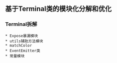 ## 基于Terminal类的模块化分解和优化

### Terminal拆解
    * Expose暴漏模块
    * utils辅助方法模块
    * matchColor
    * EventEmitter类
    * 常量模块